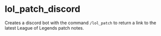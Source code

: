 # lol_patch_discord

Creates a discord bot with the command `/lol_patch` to return a link to the latest League of Legends patch notes.